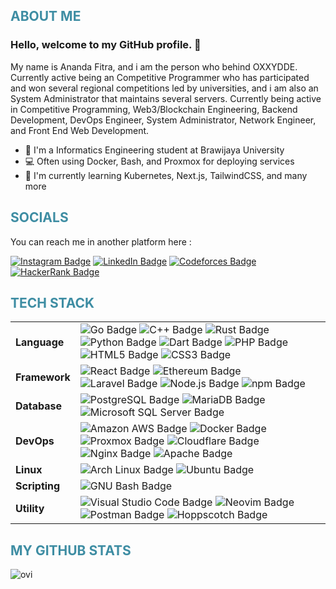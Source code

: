 <!-- ABOUT ME SECTION -->

**<h2 style="color:#3e8da3">ABOUT ME</h2>**
### **Hello, welcome to my GitHub profile. 👋**
My name is Ananda Fitra, and i am the person who behind OXXYDDE. Currently active being an Competitive Programmer who has participated and won several regional competitions led by universities, and i am also an System Administrator that maintains several servers. Currently being active in Competitive Programming, Web3/Blockchain Engineering, Backend Development, DevOps Engineer, System Administrator, Network Engineer, and Front End Web Development.
- 🔭 I'm a Informatics Engineering student at Brawijaya University
- 💻 Often using Docker, Bash, and Proxmox for deploying services
- 🌱 I'm currently learning Kubernetes, Next.js, TailwindCSS, and many more

<!-- SOCIAL SECTIONS -->
**<h2 style="color:#3e8da3">SOCIALS</h2>**
You can reach me in another platform here :

<a href="https://instagram.com/anandadfoxx">![Instagram Badge](https://img.shields.io/badge/Instagram-E4405F?logo=instagram&logoColor=fff&style=for-the-badge)</a>
<a href="https://www.linkedin.com/in/anandadfoxx/">![LinkedIn Badge](https://img.shields.io/badge/LinkedIn-0A66C2?logo=linkedin&logoColor=fff&style=for-the-badge)</a>
<a href="https://codeforces.com/profile/oxxfoxx">![Codeforces Badge](https://img.shields.io/badge/Codeforces-1F8ACB?logo=codeforces&logoColor=fff&style=for-the-badge)</a>
<a href="https://www.hackerrank.com/anandadfoxx">![HackerRank Badge](https://img.shields.io/badge/HackerRank-00EA64?logo=hackerrank&logoColor=000&style=for-the-badge)</a>

<!-- TECH STACK SECTIONS -->
**<h2 style="color:#3e8da3">TECH STACK</h2>**

<table>
  <tr>
    <td><b>Language</b></td>
    <td>
      <img src="https://img.shields.io/badge/Go-00ADD8?logo=go&logoColor=fff&style=for-the-badge" alt="Go Badge"></img>
      <img src="https://img.shields.io/badge/C%2B%2B-00599C?logo=cplusplus&logoColor=fff&style=for-the-badge" alt="C++ Badge"></img>
      <img src="https://img.shields.io/badge/Rust-000?logo=rust&logoColor=fff&style=for-the-badge" alt="Rust Badge"></img>
      <img src="https://img.shields.io/badge/Python-3776AB?logo=python&logoColor=fff&style=for-the-badge" alt="Python Badge"></img>
      <img src="https://img.shields.io/badge/Dart-0175C2?logo=dart&logoColor=fff&style=for-the-badge" alt="Dart Badge"></img>
      <img src="https://img.shields.io/badge/PHP-777BB4?logo=php&logoColor=fff&style=for-the-badge" alt="PHP Badge"></img>
      <img src="https://img.shields.io/badge/HTML5-E34F26?logo=html5&logoColor=fff&style=for-the-badge" alt="HTML5 Badge"></img>
      <img src="https://img.shields.io/badge/CSS3-1572B6?logo=css3&logoColor=fff&style=for-the-badge" alt="CSS3 Badge"></img>
    </td>
  </tr>
  <tr>
    <td><b>Framework</b></td>
    <td>
      <img src="https://img.shields.io/badge/React-61DAFB?logo=react&logoColor=000&style=for-the-badge" alt="React Badge"></img>
      <img src="https://img.shields.io/badge/Ethereum-3C3C3D?logo=ethereum&logoColor=fff&style=for-the-badge" alt="Ethereum Badge"></img>
      <img src="https://img.shields.io/badge/Laravel-FF2D20?logo=laravel&logoColor=fff&style=for-the-badge" alt="Laravel Badge"></img>
      <img src="https://img.shields.io/badge/Node.js-393?logo=nodedotjs&logoColor=fff&style=for-the-badge" alt="Node.js Badge"></img>
      <img src="https://img.shields.io/badge/npm-CB3837?logo=npm&logoColor=fff&style=for-the-badge" alt="npm Badge"></img>
    </td>
  </tr>
  <tr>
    <td><b>Database</b></td>
    <td>
      <img src="https://img.shields.io/badge/PostgreSQL-4169E1?logo=postgresql&logoColor=fff&style=for-the-badge" alt="PostgreSQL Badge"></img>
      <img src="https://img.shields.io/badge/MariaDB-003545?logo=mariadb&logoColor=fff&style=for-the-badge" alt="MariaDB Badge"></img>
      <img src="https://img.shields.io/badge/Microsoft%20SQL%20Server-CC2927?logo=microsoftsqlserver&logoColor=fff&style=for-the-badge" alt="Microsoft SQL Server Badge"></img>
    </td>
  </tr>
  <tr>
    <td><b>DevOps</b></td>
    <td>
      <img src="https://img.shields.io/badge/Amazon%20AWS-232F3E?logo=amazonaws&logoColor=fff&style=for-the-badge" alt="Amazon AWS Badge"></img>
      <img src="https://img.shields.io/badge/Docker-2496ED?logo=docker&logoColor=fff&style=for-the-badge" alt="Docker Badge"></img>
      <img src="https://img.shields.io/badge/Proxmox-E57000?logo=proxmox&logoColor=fff&style=for-the-badge" alt="Proxmox Badge"></img>
      <img src="https://img.shields.io/badge/Cloudflare-F38020?logo=cloudflare&logoColor=fff&style=for-the-badge" alt="Cloudflare Badge"></img>
      <img src="https://img.shields.io/badge/NGINX-009639?logo=nginx&logoColor=fff&style=for-the-badge" alt="Nginx Badge"></img>
      <img src="https://img.shields.io/badge/Apache-D22128?logo=apache&logoColor=fff&style=for-the-badge" alt="Apache Badge"></img>
    </td>
  </tr>
  <tr>
    <td><b>Linux</b></td>
    <td>
      <img src="https://img.shields.io/badge/Arch%20Linux-1793D1?logo=archlinux&logoColor=fff&style=for-the-badge" alt="Arch Linux Badge"></img>
      <img src="https://img.shields.io/badge/Ubuntu-E95420?logo=ubuntu&logoColor=fff&style=for-the-badge" alt="Ubuntu Badge"></img>
    </td>
  </tr>
  <tr>
    <td><b>Scripting</b></td>
    <td>
      <img src="https://img.shields.io/badge/GNU%20Bash-4EAA25?logo=gnubash&logoColor=fff&style=for-the-badge" alt="GNU Bash Badge"></img>
    </td>
  </tr>
  <tr>
    <td><b>Utility</b></td>
    <td>
      <img src="https://img.shields.io/badge/Visual%20Studio%20Code-007ACC?logo=visualstudiocode&logoColor=fff&style=for-the-badge" alt="Visual Studio Code Badge"></img>
      <img src="https://img.shields.io/badge/Neovim-57A143?logo=neovim&logoColor=fff&style=for-the-badge" alt="Neovim Badge"></img>
      <img src="https://img.shields.io/badge/Postman-FF6C37?logo=postman&logoColor=fff&style=for-the-badge" alt="Postman Badge"></img>
      <img src="https://img.shields.io/badge/Hoppscotch-10B981?logo=hoppscotch&logoColor=fff&style=for-the-badge" alt="Hoppscotch Badge"></img>
    </td>
  </tr>
</table>

<!-- GITHUB STATS SECTION -->

**<h2 style="color:#3e8da3">MY GITHUB STATS</h2>**
<img src="https://github-readme-stats.vercel.app/api/top-langs?username=oxxydde&show_icons=true&locale=en&layout=compact&theme=tokyonight" alt="ovi" />
